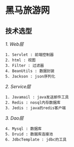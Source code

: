 # 黑马旅游网  

## 技术选型  
 
 *1. Web层*  
 
    1. Servlet : 前端控制器 
    2. html : 视图
    3. Filter : 过滤器
    4. BeanUtils : 数据封装
    5. Jackson : json序列化
 *2. Service层*  
 
    1. Javamail : java发送邮件工具
    2. Redis : nosql内存数据库
    3. Jedis : java的redis客户端
		
 *3. Dao层*  
 
    4. Mysql : 数据库
    5. Druid : 数据库连接池
    6. JdbcTemplate : jdbc的工具 